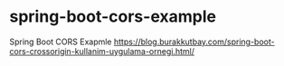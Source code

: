 # spring-boot-cors-example

Spring Boot CORS Exapmle https://blog.burakkutbay.com/spring-boot-cors-crossorigin-kullanim-uygulama-ornegi.html/
